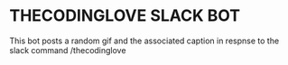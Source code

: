 THECODINGLOVE SLACK BOT
===============
This bot posts a random gif and the associated caption
in respnse to the slack command /thecodinglove
